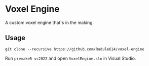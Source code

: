 # Voxel Engine

A custom voxel engine that's in the making.

## Usage

```
git clone --recursive https://github.com/Radule614/voxel-engine
```

Run `premake5 vs2022` and open `VoxelEngine.sln` in Visual Studio.
